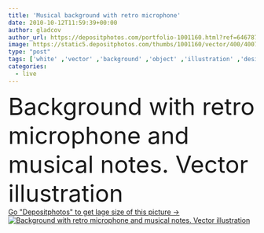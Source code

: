 ```yaml
---
title: 'Musical background with retro microphone'
date: 2010-10-12T11:59:39+00:00
author: gladcov
author_url: https://depositphotos.com/portfolio-1001160.html?ref=64678756
image: https://static5.depositphotos.com/thumbs/1001160/vector/400/4007342/api_thumb_450.jpg?forcejpeg=true
type: "post"
tags: ['white' ,'vector' ,'background' ,'object' ,'illustration' ,'design' ,'isolated' ,'metal' ,'silver' ,'studio' ,'black' ,'grunge' ,'old' ,'retro' ,'vintage' ,'instrument' ,'classic' ,'icon' ,'communication' ,'electronic' ,'fingers' ,'sound' ,'with' ,'professional' ,'audio' ,'broadcast' ,'karaoke' ,'live' ,'microphone' ,'music' ,'musical' ,'radio' ,'notes' ,'volume' ,'media' ,'and' ,'ladies' ,'vectores' ,'mikrofon' ,'microfone' ,'music notes' ,'musical notes' ,'musicales' ,'texturas' ,'musicais' ]
categories: 
  - live
---
```

<div aling="center">
            <font size="60"> Background with retro microphone and musical notes. Vector illustration</font>   
</div>
<div>
    <a href='https://depositphotos.com/4007342/stock-illustration-musical-background-with-retro-microphone.html?ref=64678756' target=_blank > Go "Depositphotos" to get lage size of this picture ->
        <img href='https://depositphotos.com/4007342/stock-illustration-musical-background-with-retro-microphone.html?ref=64678756' src='https://static5.depositphotos.com/1001160/400/v/950/depositphotos_4007342-stock-illustration-musical-background-with-retro-microphone.jpg?forcejpeg=true' alt='Background with retro microphone and musical notes. Vector illustration' >
    </a>
</div>
